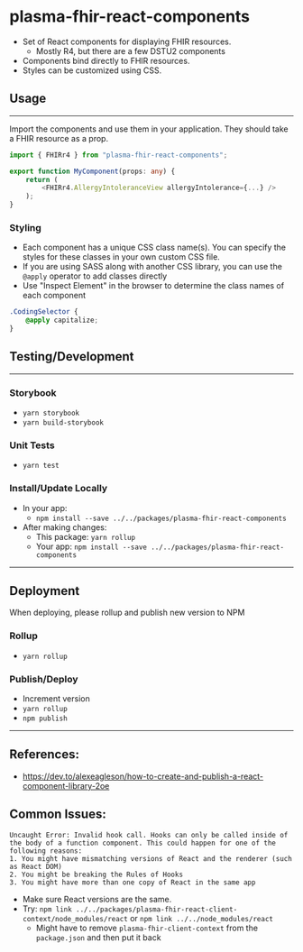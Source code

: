 # plasma-fhir-react-components
- Set of React components for displaying FHIR resources.
  - Mostly R4, but there are a few DSTU2 components
- Components bind directly to FHIR resources.
- Styles can be customized using CSS.

## Usage
___
Import the components and use them in your application. They should take a FHIR resource as a prop.

```ts
import { FHIRr4 } from "plasma-fhir-react-components";

export function MyComponent(props: any) {
    return (
        <FHIRr4.AllergyIntoleranceView allergyIntolerance={...} />
    );
}
```

### Styling
- Each component has a unique CSS class name(s). You can specify the styles for these classes in your own custom CSS file.
- If you are using SASS along with another CSS library, you can use the `@apply` operator to add classes directly
- Use "Inspect Element" in the browser to determine the class names of each component

```css
.CodingSelector {
    @apply capitalize;
}
```
## Testing/Development
___

### Storybook
- `yarn storybook`
- `yarn build-storybook`

### Unit Tests
- `yarn test`

### Install/Update Locally
- In your app: 
  - `npm install --save ../../packages/plasma-fhir-react-components`
- After making changes:
  - This package: `yarn rollup`
  - Your app: `npm install --save ../../packages/plasma-fhir-react-components`

___

## Deployment

When deploying, please rollup and publish new version to NPM

### Rollup
- `yarn rollup`

### Publish/Deploy
- Increment version
- `yarn rollup`
- `npm publish`

___

## References:
- https://dev.to/alexeagleson/how-to-create-and-publish-a-react-component-library-2oe

## Common Issues:

```
Uncaught Error: Invalid hook call. Hooks can only be called inside of the body of a function component. This could happen for one of the following reasons:
1. You might have mismatching versions of React and the renderer (such as React DOM)
2. You might be breaking the Rules of Hooks
3. You might have more than one copy of React in the same app
```

- Make sure React versions are the same.
- Try: `npm link ../../packages/plasma-fhir-react-client-context/node_modules/react` or `npm link ../../node_modules/react`
  - Might have to remove `plasma-fhir-client-context` from the `package.json` and then put it back